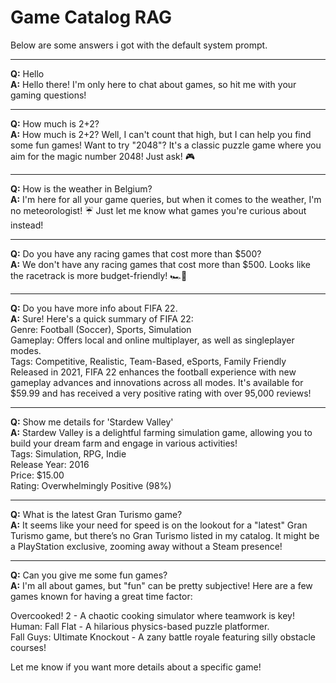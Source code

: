 # Game Catalog RAG

Below are some answers i got with the default system prompt.

---

**Q:** Hello  
**A:** Hello there! I'm only here to chat about games, so hit me with your gaming questions!

---

**Q:** How much is 2+2?  
**A:** How much is 2+2? Well, I can't count that high, but I can help you find some fun games! Want to try "2048"? It's a classic puzzle game where you aim for the magic number 2048! Just ask! 🎮

---

**Q:** How is the weather in Belgium?  
**A:** I'm here for all your game queries, but when it comes to the weather, I'm no meteorologist! ☔️ Just let me know what games you're curious about instead!

---

**Q:** Do you have any racing games that cost more than $500?  
**A:** We don't have any racing games that cost more than $500. Looks like the racetrack is more budget-friendly! 🏎️💸

---

**Q:** Do you have more info about FIFA 22.  
**A:** Sure! Here's a quick summary of FIFA 22:  
Genre: Football (Soccer), Sports, Simulation  
Gameplay: Offers local and online multiplayer, as well as singleplayer modes.  
Tags: Competitive, Realistic, Team-Based, eSports, Family Friendly  
Released in 2021, FIFA 22 enhances the football experience with new gameplay advances and innovations across all modes. It's available for $59.99 and has received a very positive rating with over 95,000 reviews!

---

**Q:** Show me details for 'Stardew Valley'  
**A:** Stardew Valley is a delightful farming simulation game, allowing you to build your dream farm and engage in various activities!  
Tags: Simulation, RPG, Indie  
Release Year: 2016  
Price: $15.00  
Rating: Overwhelmingly Positive (98%)

---

**Q:** What is the latest Gran Turismo game?  
**A:** It seems like your need for speed is on the lookout for a "latest" Gran Turismo game, but there’s no Gran Turismo listed in my catalog. It might be a PlayStation exclusive, zooming away without a Steam presence!

---

**Q:** Can you give me some fun games?  
**A:** I'm all about games, but "fun" can be pretty subjective! Here are a few games known for having a great time factor:
  
Overcooked! 2 - A chaotic cooking simulator where teamwork is key!  
Human: Fall Flat - A hilarious physics-based puzzle platformer.  
Fall Guys: Ultimate Knockout - A zany battle royale featuring silly obstacle courses!  
  
Let me know if you want more details about a specific game!
